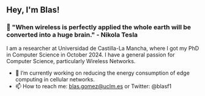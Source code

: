 ## Hey, I'm Blas!

### 💬 "When wireless is perfectly applied the whole earth will be converted into a huge brain." - Nikola Tesla

I am a researcher at Universidad de Castilla-La Mancha, where I got my PhD in Computer Science in October 2024. I have a general passion for Computer Science, particularly Wireless Networks.

- 🔭 I’m currently working on reducing the energy consumption of edge computing in cellular networks.
- 📫 How to reach me: blas.gomez@uclm.es or Twitter: @blasf1

